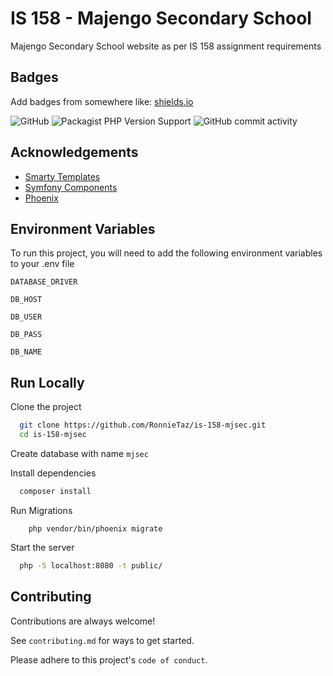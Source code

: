 
# IS 158 - Majengo Secondary School

Majengo Secondary School website as per IS 158 assignment requirements



## Badges

Add badges from somewhere like: [shields.io](https://shields.io/)

![GitHub](https://img.shields.io/github/license/RonnieTaz/is-158-mjsec)
![Packagist PHP Version Support](https://img.shields.io/packagist/php-v/RonnieTaz/is-158-mjsec)
![GitHub commit activity](https://img.shields.io/github/commit-activity/m/RonnieTaz/is-158-mjsec)
## Acknowledgements

 - [Smarty Templates](https://www.smarty.net/)
 - [Symfony Components](https://symfony.com/components)
 - [Phoenix](https://github.com/lulco/phoenix)


## Environment Variables

To run this project, you will need to add the following environment variables to your .env file

`DATABASE_DRIVER`

`DB_HOST`

`DB_USER`

`DB_PASS`

`DB_NAME`


## Run Locally

Clone the project

```bash
  git clone https://github.com/RonnieTaz/is-158-mjsec.git
  cd is-158-mjsec
```

Create database with name `mjsec`

Install dependencies

```bash
  composer install
```

Run Migrations

```
    php vendor/bin/phoenix migrate
```
Start the server

```bash
  php -S localhost:8080 -t public/
```


## Contributing

Contributions are always welcome!

See `contributing.md` for ways to get started.

Please adhere to this project's `code of conduct`.

